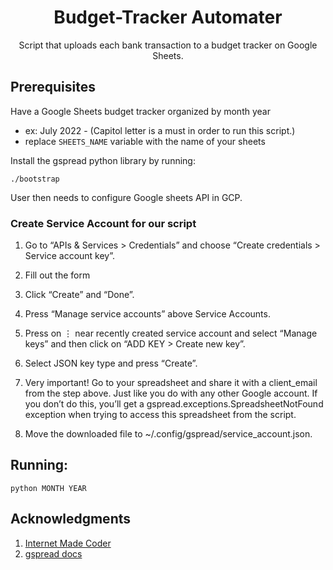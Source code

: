 <div align="center">
  <h1>Budget-Tracker Automater</h1>
  <p>Script that uploads each bank transaction to a budget tracker on Google Sheets.</p>
</div>

## Prerequisites

Have a Google Sheets budget tracker organized by month year

- ex: July 2022 - (Capitol letter is a must in order to run this script.)
- replace `SHEETS_NAME` variable with the name of your sheets

Install the gspread python library by running:

```
./bootstrap
```

User then needs to configure Google sheets API in GCP.

### Create Service Account for our script

1. Go to “APIs & Services > Credentials” and choose “Create credentials > Service account key”.

2. Fill out the form

3. Click “Create” and “Done”.

4. Press “Manage service accounts” above Service Accounts.

5. Press on ⋮ near recently created service account and select “Manage keys” and then click on “ADD KEY > Create new key”.

6. Select JSON key type and press “Create”.

7. Very important! Go to your spreadsheet and share it with a client_email from the step above. Just like you do with any other Google account. If you don’t do this, you’ll get a gspread.exceptions.SpreadsheetNotFound exception when trying to access this spreadsheet from the script.

8. Move the downloaded file to ~/.config/gspread/service_account.json.

## Running:

```
python MONTH YEAR
```

## Acknowledgments

1. <a href="https://www.youtube.com/watch?v=IbdgcUqWSeo&ab_channel=InternetMadeCoder">Internet Made Coder</a>
2. <a href="https://docs.gspread.org/en/latest/oauth2.html#enable-api-access-for-a-project">gspread docs</a>

